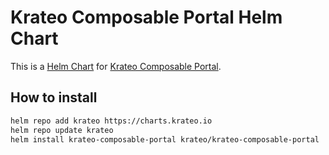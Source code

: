 # Krateo Composable Portal Helm Chart

This is a [Helm Chart](https://helm.sh/docs/topics/charts/) for [Krateo Composable Portal](https://github.com/krateoplatformops/krateo-composable-portal).

## How to install

```sh
helm repo add krateo https://charts.krateo.io
helm repo update krateo
helm install krateo-composable-portal krateo/krateo-composable-portal
```
